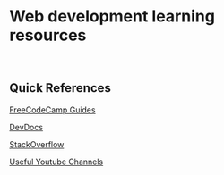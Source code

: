 # Web development learning resources

</br>

## Quick References

[FreeCodeCamp Guides](https://guide.freecodecamp.org/)

[DevDocs](http://devdocs.io/)

[StackOverflow](http://stackoverflow.com)

[Useful Youtube Channels](https://github.com/andrew--r/channels)


